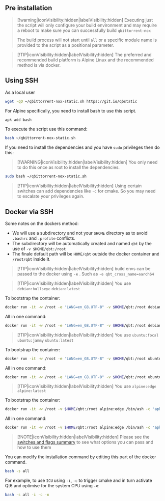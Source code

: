 ## Pre installation

> [!warning|iconVisibility:hidden|labelVisibility:hidden] Executing just the script will only configure your build environment and may require a reboot to make sure you can successfully build `qbittorrent-nox`
>
> The build process will not start until `all` or a specific module name is provided to the script as a positional parameter.

> [!TIP|iconVisibility:hidden|labelVisibility:hidden] The preferred and recommended build platform is Alpine Linux and the recommended method is via docker.

## Using SSH
As a local user

```bash
wget -qO ~/qbittorrent-nox-static.sh https://git.io/qbstatic
```

For Alpine specifically, you need to install bash to use this script.

```bash
apk add bash
```

To execute the script use this command:

```bash
bash ~/qbittorrent-nox-static.sh
```

If you need to install the dependencies and you have `sudo` privileges then do this:

> [!WARNING|iconVisibility:hidden|labelVisibility:hidden] You only need to do this once as root to install the dependencies.

```bash
sudo bash ~/qbittorrent-nox-static.sh
```

> [!TIP|iconVisibility:hidden|labelVisibility:hidden] Using certain switches can add dependencies like `-c` for cmake. So you may need to escalate your privileges again.

## Docker via SSH

Some notes on the dockers method:

- We will use a subdirectory and not your `$HOME` directory as to avoid `.bashrc` and `.profile` conflicts.
- The subdirectory will be automatically created and named `qbt` by the use of `-v $HOME/qbt:/root`
- The finale default path will be `HOME/qbt` outside the docker container and `/root/qbt` inside it.

> [!TIP|iconVisibility:hidden|labelVisibility:hidden] build envs can be passed to the docker using `-e` . Such as `-e qbt_cross_name=aarch64`

<!-- tabs:start -->

<!-- tab: Debian -->

> [!TIP|iconVisibility:hidden|labelVisibility:hidden] You use `debian:bullseye` `debian:latest`

To bootstrap the container:

```bash
docker run -it -w /root -e "LANG=en_GB.UTF-8" -v $HOME/qbt:/root debian:latest /bin/bash -c 'apt update && apt install -y curl && bash'
```

All in one command:

```bash
docker run -it -w /root -e "LANG=en_GB.UTF-8" -v $HOME/qbt:/root debian:latest /bin/bash -c 'apt update && apt install -y curl && curl -sL git.io/qbstatic | bash -s all'
```

<!-- tab: Ubuntu -->

> [!TIP|iconVisibility:hidden|labelVisibility:hidden] You use `ubuntu:focal` `ubuntu:jammy` `ubuntu:latest`

To bootstrap the container:

```bash
docker run -it -w /root -e "LANG=en_GB.UTF-8" -v $HOME/qbt:/root ubuntu:latest /bin/bash -c 'apt update && apt install -y curl && bash'
```

All in one command:

```bash
docker run -it -w /root -e "LANG=en_GB.UTF-8" -v $HOME/qbt:/root ubuntu:latest /bin/bash -c 'apt update && apt install -y curl && curl -sL git.io/qbstatic | bash -s all'
```

<!-- tab: Alpine -->

> [!TIP|iconVisibility:hidden|labelVisibility:hidden] You use `alpine:edge` `alpine:latest`

To bootstrap the container:

```bash
docker run -it -w /root -v $HOME/qbt:/root alpine:edge /bin/ash -c 'apk update && apk add bash curl && bash'
```

All in one command:

```bash
docker run -it -w /root -v $HOME/qbt:/root alpine:edge /bin/ash -c 'apk update && apk add bash curl && curl -sL git.io/qbstatic | bash -s all'
```

<!-- tabs:end -->

> [!NOTE|iconVisibility:hidden|labelVisibility:hidden] Please see the [switches and flags summary](/build-help?id=switches-and-flags-summarised) to see what options you can pass and how to use them

You can modify the installation command by editing this part of the docker command.

```bash
bash -s all
```

For example, to use `ICU` using `-i`, `-c` to trigger cmake and in turn activate Qt6 and optimise for the system CPU using `-o`:

```bash
bash -s all -i -c -o
```

